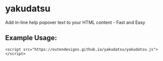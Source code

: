 # yakudatsu
Add in-line help popover text to your HTML content - Fast and Easy
## Example Usage:
`<script src="https://outendesigns.github.io/yakudatsu/yakudatsu.js"></script>`
